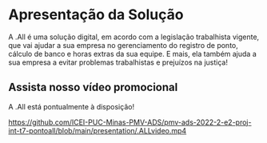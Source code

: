 # Apresentação da Solução

A .All é uma solução digital, em acordo com a legislação trabalhista vigente, que vai ajudar a sua empresa no gerenciamento do registro de ponto, cálculo de banco e horas extras da sua equipe.
E mais, ela também ajuda a sua empresa a evitar problemas trabalhistas e prejuízos na justiça!


## Assista nosso vídeo promocional
A .All está pontualmente à disposição!

https://github.com/ICEI-PUC-Minas-PMV-ADS/pmv-ads-2022-2-e2-proj-int-t7-pontoall/blob/main/presentation/.ALLvideo.mp4
